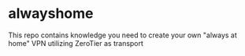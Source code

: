 # alwayshome
This repo contains knowledge you need to create your own "always at home" VPN utilizing ZeroTier as transport 
